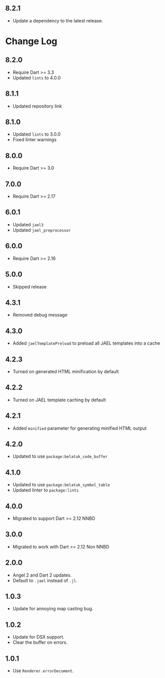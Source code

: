 ## 8.2.1

 - Update a dependency to the latest release.

# Change Log

## 8.2.0

* Require Dart >= 3.3
* Updated `lints` to 4.0.0

## 8.1.1

* Updated repository link

## 8.1.0

* Updated `lints` to 3.0.0
* Fixed linter warnings

## 8.0.0

* Require Dart >= 3.0

## 7.0.0

* Require Dart >= 2.17

## 6.0.1

* Updated `jael3`
* Updated `jael_preprocessor`

## 6.0.0

* Require Dart >= 2.16

## 5.0.0

* Skipped release

## 4.3.1

* Removed debug message

## 4.3.0

* Added `jaelTemplatePreload` to preload all JAEL templates into a cache

## 4.2.3

* Turned on generated HTML minification by default

## 4.2.2

* Turned on JAEL template caching by default

## 4.2.1

* Added `minified` parameter for generating minified HTML output

## 4.2.0

* Updated to use `package:belatuk_code_buffer`

## 4.1.0

* Updated to use `package:belatuk_symbol_table`
* Updated linter to `package:lints`

## 4.0.0

* Migrated to support Dart >= 2.12 NNBD

## 3.0.0

* Migrated to work with Dart >= 2.12 Non NNBD

## 2.0.0

* Angel 2 and Dart 2 updates.
* Default to `.jael` instead of `.jl`.

## 1.0.3

* Update for annoying map casting bug.

## 1.0.2

* Update for DSX support.
* Clear the buffer on errors.

## 1.0.1

* Use `Renderer.errorDocument`.
